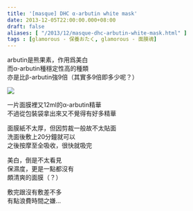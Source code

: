 ```yaml
---
title: '[masque] DHC α-arbutin white mask'
date: 2013-12-05T22:00:00.000+08:00
draft: false
aliases: [ "/2013/12/masque-dhc-arbutin-white-mask.html" ]
tags : [glamorous - 保養おたく, glamorous - 面膜魂]
---
```


arbutin是熊果素，作用爲美白  
而α-arbutin種穩定性高的種類  
亦是比β-arbutin強9倍（其實多9倍即多少呢？）  

[![](https://1.bp.blogspot.com/-hm2LARnfgAI/XCdonkZhjhI/AAAAAAAACsI/2XaR8w4RFU8fB8VMI-sBFGQMXLfBssHKwCLcBGAs/s640/45.jpg)](https://1.bp.blogspot.com/-hm2LARnfgAI/XCdonkZhjhI/AAAAAAAACsI/2XaR8w4RFU8fB8VMI-sBFGQMXLfBssHKwCLcBGAs/s1600/45.jpg)

一片面膜裡又12ml的α-arbutin精華  
不過從包裝袋拿出來又不覺得有好多精華  
  
面膜紙不太厚，但因剪裁一般故不太貼面  
洗面後敷上20分鐘就可以  
之後按摩至全吸收，很快就吸完  
  
美白，倒是不太看見  
保濕度，更是一點都沒有  
頗清爽的面膜（？）  
  
敷完跟沒有敷差不多  
有點浪費時間之嫌...
